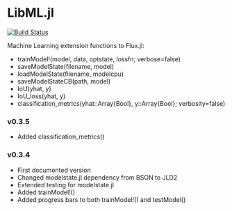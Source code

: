 # LibML.jl

[![Build Status](https://github.com/cirobr/LibML.jl/actions/workflows/CI.yml/badge.svg?branch=main)](https://github.com/cirobr/LibML.jl/actions/workflows/CI.yml?query=branch%3Amain)

Machine Learning extension functions to Flux.jl:
* trainModel!(model, data, optstate, lossfn; verbose=false)
* saveModelState(filename, model)
* loadModelState(filename, modelcpu)
* saveModelStateCB(path, model)
* IoU(yhat, y)
* IoU_loss(yhat, y)
* classification_metrics(yhat::Array{Bool}, y::Array{Bool}; verbosity=false)


### v0.3.5
* Added classification_metrics()


### v0.3.4
* First documented version
* Changed modelstate.jl dependency from BSON to JLD2
* Extended testing for modelstate.jl
* Added trainModel!()
* Added progress bars to both trainModel!() and testModel()
